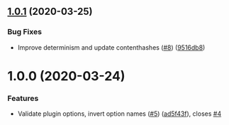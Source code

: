 ## [1.0.1](https://github.com/jdb8/simplify-css-modules-webpack-plugin/compare/v1.0.0...v1.0.1) (2020-03-25)


### Bug Fixes

* Improve determinism and update contenthashes ([#8](https://github.com/jdb8/simplify-css-modules-webpack-plugin/issues/8)) ([9516db8](https://github.com/jdb8/simplify-css-modules-webpack-plugin/commit/9516db83627121efbcf70e0afcf1e84d626f3cbf))

# 1.0.0 (2020-03-24)


### Features

* Validate plugin options, invert option names ([#5](https://github.com/jdb8/simplify-css-modules-webpack-plugin/issues/5)) ([ad5f43f](https://github.com/jdb8/simplify-css-modules-webpack-plugin/commit/ad5f43fc1e143be362e3c09a4c87d38bd1b71f0d)), closes [#4](https://github.com/jdb8/simplify-css-modules-webpack-plugin/issues/4)
